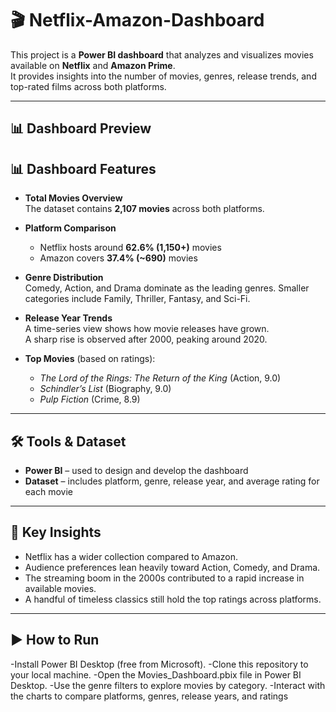 # 🎬 Netflix-Amazon-Dashboard  



This project is a **Power BI dashboard** that analyzes and visualizes movies available on **Netflix** and **Amazon Prime**.  
It provides insights into the number of movies, genres, release trends, and top-rated films across both platforms.  

---
## 📊 Dashboard Preview



## 📊 Dashboard Features  

- **Total Movies Overview**  
  The dataset contains **2,107 movies** across both platforms.  

- **Platform Comparison**  
  - Netflix hosts around **62.6% (1,150+)** movies  
  - Amazon covers **37.4% (~690)** movies  

- **Genre Distribution**  
  Comedy, Action, and Drama dominate as the leading genres. Smaller categories include Family, Thriller, Fantasy, and Sci-Fi.  

- **Release Year Trends**  
  A time-series view shows how movie releases have grown.  
  A sharp rise is observed after 2000, peaking around 2020.  

- **Top Movies** (based on ratings):  
  - *The Lord of the Rings: The Return of the King* (Action, 9.0)  
  - *Schindler’s List* (Biography, 9.0)  
  - *Pulp Fiction* (Crime, 8.9)  

---

## 🛠️ Tools & Dataset  

- **Power BI** – used to design and develop the dashboard  
- **Dataset** – includes platform, genre, release year, and average rating for each movie  

---

## 🎯 Key Insights  

- Netflix has a wider collection compared to Amazon.  
- Audience preferences lean heavily toward Action, Comedy, and Drama.  
- The streaming boom in the 2000s contributed to a rapid increase in available movies.  
- A handful of timeless classics still hold the top ratings across platforms.  

---

## ▶️ How to Run  
-Install Power BI Desktop (free from Microsoft).
-Clone this repository to your local machine.
-Open the Movies_Dashboard.pbix file in Power BI Desktop.
-Use the genre filters to explore movies by category.
-Interact with the charts to compare platforms, genres, release years, and ratings
